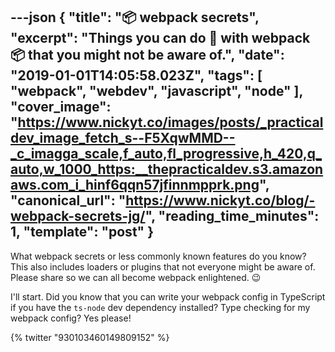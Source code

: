 ---json
{
  "title": "📦 webpack secrets",
  "excerpt": "Things you can do 🔨 with webpack 📦 that you might not be aware of.",
  "date": "2019-01-01T14:05:58.023Z",
  "tags": [
    "webpack",
    "webdev",
    "javascript",
    "node"
  ],
  "cover_image": "https://www.nickyt.co/images/posts/_practicaldev_image_fetch_s--F5XqwMMD--_c_imagga_scale,f_auto,fl_progressive,h_420,q_auto,w_1000_https:__thepracticaldev.s3.amazonaws.com_i_hinf6qqn57jfinnmpprk.png",
  "canonical_url": "https://www.nickyt.co/blog/-webpack-secrets-jg/",
  "reading_time_minutes": 1,
  "template": "post"
}
---

What webpack secrets or less commonly known features do you know? This also includes loaders or plugins that not everyone might be aware of. Please share so we can all become webpack enlightened. 😉

I'll start. Did you know that you can write your webpack config in TypeScript if you have the `ts-node` dev dependency installed? Type checking for my webpack config? Yes please!

{% twitter "930103460149809152" %}
